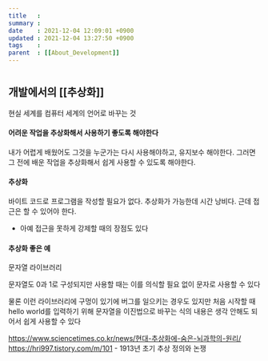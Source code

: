 ```yaml
---
title   :
summary :
date    : 2021-12-04 12:09:01 +0900
updated : 2021-12-04 13:27:50 +0900
tags    :
parent  : [[About_Development]]
---
```


#

## 개발에서의 [[추상화]]
현실 세계를 컴퓨터 세계의 언어로 바꾸는 것

#### 어려운 작업을 추상화해서 사용하기 좋도록 해야한다
내가 어렵게 배웠어도 그것을 누군가는 다시 사용해야하고, 유지보수 해야한다.
그러면 그 전에 배운 작업을 추상화해서 쉽게 사용할 수 있도록 해야한다.

#### 추상화
바이트 코드로 프로그램을 작성할 필요가 없다.
추상화가 가능한데 시간 낭비다. 근데 접근은 할 수 있어야 한다.
- 아예 접근을 못하게 강제할 때의 장점도 있다

#### 추상화 좋은 예
문자열 라이브러리

문자열도 0과 1로 구성되지만 사용할 때는 이를 의식할 필요 없이 문자로 사용할 수 있다

물론 이런 라이브러리에 구멍이 있기에 버그를 일으키는 경우도 있지만
처음 시작할 때 hello world를 입력하기 위해 문자열을 이진법으로 바꾸는 식의 내용은 생각 안해도 되어서 쉽게 사용할 수 있다


https://www.sciencetimes.co.kr/news/현대-추상화에-숨은-뇌과학의-원리/
https://hri997.tistory.com/m/101 - 1913년 초기 추상 정의와 논쟁